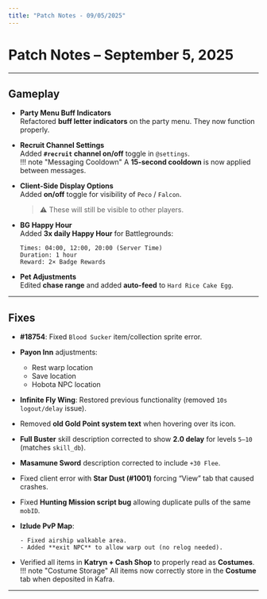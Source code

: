 ```yaml
---
title: "Patch Notes - 09/05/2025"
---
```


# Patch Notes – September 5, 2025

---

## Gameplay

- **Party Menu Buff Indicators**  
  Refactored **buff letter indicators** on the party menu. They now function properly.

- **Recruit Channel Settings**  
  Added **`#recruit` channel on/off** toggle in `@settings`.  
!!! note "Messaging Cooldown"
    A **15-second cooldown** is now applied between messages.


- **Client-Side Display Options**  
  Added **on/off** toggle for visibility of `Peco` / `Falcon`.  
  > ⚠️ These will still be visible to other players.

- **BG Happy Hour**  
  Added **3x daily Happy Hour** for Battlegrounds:  
  ```
  Times: 04:00, 12:00, 20:00 (Server Time)
  Duration: 1 hour
  Reward: 2× Badge Rewards
  ```

- **Pet Adjustments**  
  Edited **chase range** and added **auto-feed** to `Hard Rice Cake Egg`.

---

## Fixes

- **#18754**: Fixed `Blood Sucker` item/collection sprite error.
- **Payon Inn** adjustments:

  - Rest warp location
  - Save location
  - Hobota NPC location

- **Infinite Fly Wing**: Restored previous functionality (removed `10s logout/delay` issue).
- Removed **old Gold Point system text** when hovering over its icon.
- **Full Buster** skill description corrected to show **2.0 delay** for levels `5–10` (matches `skill_db`).
- **Masamune Sword** description corrected to include `+30 Flee`.
- Fixed client error with **Star Dust (#1001)** forcing “View” tab that caused crashes.
- Fixed **Hunting Mission script bug** allowing duplicate pulls of the same `mobID`.
- **Izlude PvP Map**:
  ```
  - Fixed airship walkable area.
  - Added **exit NPC** to allow warp out (no relog needed).
  ```
- Verified all items in **Katryn + Cash Shop** to properly read as **Costumes**.  
!!! note "Costume Storage"
    All items now correctly store in the **Costume** tab when deposited in Kafra.


---
